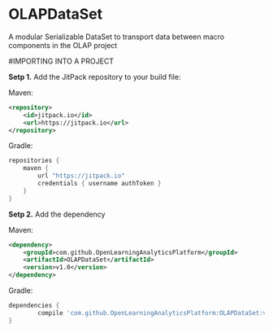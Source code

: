 # OLAPDataSet
A modular Serializable DataSet to transport data between macro components in the OLAP project

#IMPORTING INTO A PROJECT

**Setp 1.** Add the JitPack repository to your build file:

Maven:
```xml
<repository>
    <id>jitpack.io</id>
    <url>https://jitpack.io</url>
</repository>
```
Gradle:
```gradle
repositories {
    maven {
        url "https://jitpack.io"
        credentials { username authToken }
    }
}
```

**Setp 2.**  Add the dependency

Maven:
```xml
<dependency>
    <groupId>com.github.OpenLearningAnalyticsPlatform</groupId>
    <artifactId>OLAPDataSet</artifactId>
    <version>v1.0</version>
</dependency>
```
Gradle:
```gradle
dependencies {
        compile 'com.github.OpenLearningAnalyticsPlatform:OLAPDataSet:v1.0'
}
```
